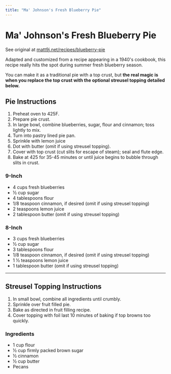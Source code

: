```yaml
---
title: "Ma' Johnson's Fresh Blueberry Pie"
---
```


# Ma' Johnson's Fresh Blueberry Pie

See original at [matt9j.net/recipes/blueberry-pie](https://matt9j.net/recipes/blueberry-pie)

Adapted and customized from a recipe appearing in a 1940's cookbook,
this recipe really hits the spot during summer fresh blueberry season.

You can make it as a traditional pie with a top crust, but **the real
magic is when you replace the top crust with the optional streusel
topping detailed below.**

Pie Instructions
----------------
1. Preheat oven to 425F.
2. Prepare pie crust.
3. In large bowl, combine blueberries, sugar, flour and cinnamon; toss
   lightly to mix.
4. Turn into pastry lined pie pan.
5. Sprinkle with lemon juice
6. Dot with butter (omit if using streusel topping).
7. Cover with top crust (cut slits for escape of steam); seal and
   flute edge.
8. Bake at 425 for 35-45 minutes or until juice begins to bubble
   through slits in crust.

### 9-Inch
* 4 cups fresh blueberries
* ½ cup sugar
* 4 tablespoons flour
* 1/8 teaspoon cinnamon, if desired (omit if using streusel topping)
* 2 teaspoons lemon juice
* 2 tablespoon butter (omit if using streusel topping)

### 8-Inch
* 3 cups fresh blueberries
* ½ cup sugar
* 3 tablespoons flour
* 1/8 teaspoon cinnamon, if desired (omit if using streusel topping)
* 1 ½ teaspoons lemon juice
* 1 tablespoon butter (omit if using streusel topping)

---

Streusel Topping Instructions
-----------------------------
1. In small bowl, combine all ingredients until crumbly.
2. Sprinkle over fruit filled pie.
3. Bake as directed in fruit filling recipe.
4. Cover topping with foil last 10 minutes of baking if top browns too
   quickly.

### Ingredients
* 1 cup flour
* ½ cup firmly packed brown sugar
* ½ cinnamon
* ½ cup butter
* Pecans
